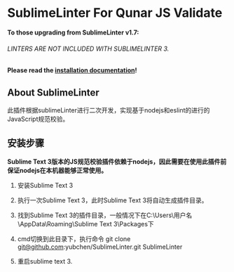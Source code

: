 SublimeLinter For Qunar JS Validate
===================================


**To those upgrading from SublimeLinter v1.7:**

###### LINTERS ARE *NOT* INCLUDED WITH SUBLIMELINTER 3. ######

**Please read the [installation documentation](http://wiki.corp.qunar.com/pages/viewpage.action?pageId=83362365)!**

## About SublimeLinter
此插件根据sublimeLinter进行二次开发，实现基于nodejs和eslint的进行的JavaScript规范校验。

## 安装步骤
**Sublime Text 3版本的JS规范校验插件依赖于nodejs，因此需要在使用此插件前保证nodejs在本机器能够正常使用。**


1. 安装Sublime Text 3

2. 执行一次Sublime Text 3，此时Sublime Text 3将自动生成插件目录。

3. 找到Sublime Text 3的插件目录，一般情况下在C:\Users\用户名\AppData\Roaming\Sublime Text 3\Packages下

4. cmd切换到此目录下，执行命令  git clone git@github.com:yubchen/SublimeLinter.git SublimeLinter

5. 重启sublime text 3.
